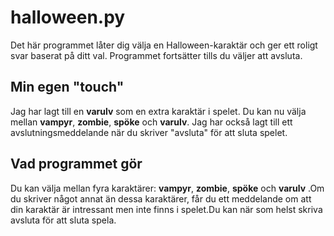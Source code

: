 # halloween.py

Det här programmet låter dig välja en Halloween-karaktär och ger ett roligt svar baserat på ditt val. Programmet fortsätter tills du väljer att avsluta.

## Min egen "touch"
Jag har lagt till en **varulv** som en extra karaktär i spelet. Du kan nu välja mellan **vampyr**, **zombie**, **spöke** och **varulv**. Jag har också lagt till ett avslutningsmeddelande när du skriver "avsluta" för att sluta spelet.

## Vad programmet gör
Du kan välja mellan fyra karaktärer: **vampyr**, **zombie**, **spöke** och **varulv** .Om du skriver något annat än dessa karaktärer, får du ett meddelande om att din karaktär är intressant men inte finns i spelet.Du kan när som helst skriva avsluta för att sluta spela.

